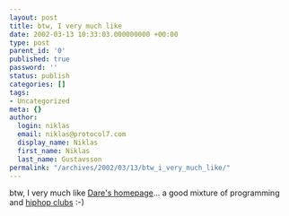 ```yaml
---
layout: post
title: btw, I very much like
date: 2002-03-13 10:33:03.000000000 +00:00
type: post
parent_id: '0'
published: true
password: ''
status: publish
categories: []
tags:
- Uncategorized
meta: {}
author:
  login: niklas
  email: niklas@protocol7.com
  display_name: Niklas
  first_name: Niklas
  last_name: Gustavsson
permalink: "/archives/2002/03/13/btw_i_very_much_like/"
---
```

btw, I very much like [Dare's homepage](http://www.prism.gatech.edu/~gte855q/)... a good mixture of programming and [hiphop clubs](http://www.prism.gatech.edu/~gte855q/clubs.html) :-)

